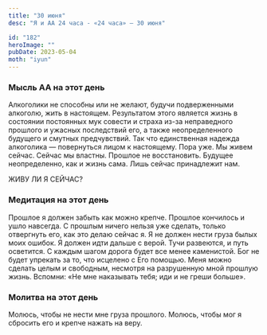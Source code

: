 ```yaml
---
title: "30 июня"
desc: "Я и АА 24 часа - «24 часа» — 30 июня"

id: "182"
heroImage: ""
pubDate: 2023-05-04
moth: "iyun"
---
```


### Мысль АА на этот день

Алкоголики не способны или не желают, будучи подверженными алкоголю, жить в
настоящем. Результатом этого является жизнь в состоянии постоянных мук совести
и страха из-за неправедного прошлого и ужасных последствий его, а также
неопределенного будущего и смутных предчувствий. Так что единственная надежда
алкоголика — повернуться лицом к настоящему. Пора уже. Мы живем сейчас. Сейчас
мы властны. Прошлое не восстановить. Будущее неопределенно, как и жизнь сама.
Лишь сейчас принадлежит нам.

ЖИВУ ЛИ Я СЕЙЧАС?

### Медитация на этот день

Прошлое я должен забыть как можно крепче. Прошлое кончилось и ушло навсегда. С
прошлым ничего нельзя уже сделать, только отвергнуть его, как это делаю сейчас
я. Я не должен нести груза былых моих ошибок. Я должен идти дальше с верой.
Тучи развеются, и путь осветится. С каждым шагом дорога будет все менее
каменистой. Бог не будет упрекать за то, что исцелено с Его помощью. Меня
можно сделать целым и свободным, несмотря на разрушенную мной прошлую жизнь.
Вспомни: «Не мне наказывать тебя; иди и не греши больше».

### Молитва на этот день

Молюсь, чтобы не нести мне груза прошлого. Молюсь, чтобы мог я сбросить его и
крепче нажать на веру.
